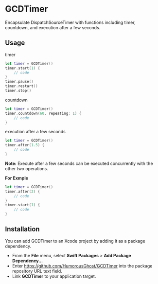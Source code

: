 # GCDTimer

Encapsulate DispatchSourceTimer with functions including timer, countdown, and execution after a few seconds.

## Usage

timer

```swift
let timer = GCDTimer()
timer.start(1) {
    // code
}
timer.pause()
timer.restart()
timer.stop()
```

countdown
```swift
let timer = GCDTimer()
timer.countdown(60, repeating: 1) {
    // code
}
```

execution after a few seconds
```swift
let timer = GCDTimer()
timer.after(1.5) {
    // code
}
```

**Note:** Execute after a few seconds can be executed concurrently with the other two operations.

**For Exmple**
```swift
let timer = GCDTimer()
timer.after(2) {
    // code
}
timer.start(1) {
    // code
}
```

## Installation

You can add GCDTimer to an Xcode project by adding it as a package dependency.

* From the **File** menu, select **Swift Packages** > **Add Package Dependency...**
* Enter https://github.com/HumorousGhost/GCDTimer into the package repository URL text field.
* Link **GCDTimer** to your application target.

